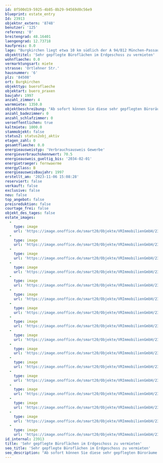 ```yaml
---
id: 8f500d19-5925-4b85-8b29-94569d0c56e9
blueprint: estate_entry
Id: 23913
objektnr_extern: '8748'
benutzer: '125'
referenz: '0'
breitengrad: 48.16401
laengengrad: 12.73718
kaufpreis: 0.0
lage: "Burgkirchen liegt etwa 10 km südlich der A 94/B12 München-Passau an den Staatsstraßen St 2107 und St 2356. Die B 20 Straubing-Freilassing überquert das südliche Gemeindegebiet.\r\n\r\nDer Ort liegt an der Bahnstrecke Mühldorf – Burghausen. An den Stationen Gendorf und Burgkirchen halten stündlich die Regionalbahnen der Südostbayernbahn.\r\n\r\nÖffentliche Busverbindungen in die umliegenden Städte bzw. Gemeinden sind vorhanden. \r\n\r\nBurgkirchen liegt an der Alz, etwa 9 km südlich von Altötting (am Mörnbach) und Neuötting (am Inn) beziehungsweise 9 km westlich von Burghausen (an der Salzach). Die Gemeinde grenzt im Westen an Garching an der Alz, im Norden an Unterneukirchen und Kastl, im Osten an Emmerting, Mehring und Burghausen, im Süden an St. Radegrund (Österreich), Tittmoning (Landkreis Traunstein), Halsbach und Kirchweidach.\r\n\r\nDie Gemeinde Burgkirchen an der Alz ist die größte Gemeinde im oberbayerischen Landkreis Altötting ohne Stadt- oder Marktrecht. \r\n\r\n\r\nAktuell hat Burgkirchen rund 10.500 Einwohner."
objekttitel: 'Sehr gepflegte Büroflächen im Erdgeschoss zu vermieten'
wohnflaeche: 0.0
vermarktungsart: miete
strasse: 'Ortlehner Str.'
hausnummer: '6'
plz: '84508'
ort: Burgkirchen
objekttyp: bueroflaeche
objektart: buero_praxen
baujahr: 1997
anzahl_zimmer: 4
warmmiete: 1350.0
objektbeschreibung: "Ab sofort können Sie diese sehr gepflegten Büroräume zentral in Burgkirchen anmieten. \r\n\r\nAuf ca. 100 m² Nutzfläche verteilen sich folgende Räume: \r\n\r\n3 Büroräume, die gleich groß sind und zusätzlich ein Büro, das etwas kleiner ist. \r\nEin Lagerraum und die Küche, jeweils ohne Fenster.\r\nZwei Toiletten im Eingangsbereich. \r\n\r\nZu dieser Einheit gehören mehrere Stellplätze im Freien. \r\n\r\nDie Grundmiete beträgt € 1.000,00. Die monatlichen Nebenkosten werden mit € 350,00 angesetzt. Es entsteht also eine monatliche Gesamtmiete von 1.350,00. Die Kaution von 3 Monatsgrundmieten ist bei Übergabe zu entrichten."
anzahl_badezimmer: 0
anzahl_schlafzimmer: 0
veroeffentlichen: true
kaltmiete: 1000.0
stammobjekt: false
status2: status2obj_aktiv
etagen_zahl: 0
gesamtflaeche: 0.0
energieausweistyp: 'Verbrauchsausweis Gewerbe'
energieverbrauchskennwert: 70.5
energieausweis_gueltig_bis: '2034-02-01'
energietraeger: fernwaerme
energyClass: B
energieausweisBaujahr: 1997
erstellt_am: '2023-11-06 15:08:28'
reserviert: false
verkauft: false
exclusive: false
neu: false
top_angebot: false
preisreduktion: false
courtage_frei: false
objekt_des_tages: false
estate_images:
  -
    type: image
    url: 'https://image.onoffice.de/smart20/Objekte/VRImmobilienGmbH/23913/0c335e15-e70a-46d1-992b-dc4b47c3d3c6.jpg'
  -
    type: image
    url: 'https://image.onoffice.de/smart20/Objekte/VRImmobilienGmbH/23913/2289a4f2-79d2-42cd-9e44-981a1c02e645.jpg'
  -
    type: image
    url: 'https://image.onoffice.de/smart20/Objekte/VRImmobilienGmbH/23913/19492ebb-29d0-43a1-84d7-bcb01dc10ff2.jpg'
  -
    type: image
    url: 'https://image.onoffice.de/smart20/Objekte/VRImmobilienGmbH/23913/751a2993-8063-4029-a17d-1d48846a847e.jpg'
  -
    type: image
    url: 'https://image.onoffice.de/smart20/Objekte/VRImmobilienGmbH/23913/70eafe98-3529-4b32-aa30-78990c3f3bdc.jpg'
  -
    type: image
    url: 'https://image.onoffice.de/smart20/Objekte/VRImmobilienGmbH/23913/b8b6ac4a-3974-4b0b-930e-167ad876d7e7.jpg'
  -
    type: image
    url: 'https://image.onoffice.de/smart20/Objekte/VRImmobilienGmbH/23913/aa3dba3d-484e-4762-933b-3e605a9b474c.jpg'
  -
    type: image
    url: 'https://image.onoffice.de/smart20/Objekte/VRImmobilienGmbH/23913/40a328cf-fb68-4658-869b-fdff77cee98e.jpg'
  -
    type: image
    url: 'https://image.onoffice.de/smart20/Objekte/VRImmobilienGmbH/23913/8c4264a7-aaae-4730-8614-a268373609d3.jpg'
  -
    type: image
    url: 'https://image.onoffice.de/smart20/Objekte/VRImmobilienGmbH/23913/a98973bc-dd34-49e1-bc9c-f1ecce54ab33.jpg'
  -
    type: image
    url: 'https://image.onoffice.de/smart20/Objekte/VRImmobilienGmbH/23913/00db0bf0-1e94-4dbd-bddb-2632b67640ed.jpg'
  -
    type: image
    url: 'https://image.onoffice.de/smart20/Objekte/VRImmobilienGmbH/23913/40fdf7a4-1563-4432-b6ab-0c2b58187d2b.jpg'
  -
    type: image
    url: 'https://image.onoffice.de/smart20/Objekte/VRImmobilienGmbH/23913/2661906d-4ce6-47a4-9060-cc3d230a9887.jpg'
  -
    type: image
    url: 'https://image.onoffice.de/smart20/Objekte/VRImmobilienGmbH/23913/3ca1ba78-317b-43ba-b26b-eb3182f26b1e.jpg'
  -
    type: image
    url: 'https://image.onoffice.de/smart20/Objekte/VRImmobilienGmbH/23913/49f14a42-24f0-416b-ba28-adf2bf1e3d56.jpg'
  -
    type: image
    url: 'https://image.onoffice.de/smart20/Objekte/VRImmobilienGmbH/23913/38c5d112-c9e1-4d21-b142-e6a67b49f736.jpg'
id_internal: 23913
title: 'Sehr gepflegte Büroflächen im Erdgeschoss zu vermieten'
seo_title: 'Sehr gepflegte Büroflächen im Erdgeschoss zu vermieten'
seo_description: "Ab sofort können Sie diese sehr gepflegten Büroräume zentral in Burgkirchen anmieten. \r\n\r\nAuf ca. 100 m² Nutzfläche verteilen sich folgende Räume: \r\n\r\n3 B"
---
```

